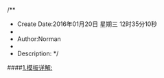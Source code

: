 /**
* Create Date:2016年01月20日 星期三 12时35分10秒
* 
* Author:Norman
* 
* Description: 
*/

####[1.模板详解:](./Template/)
